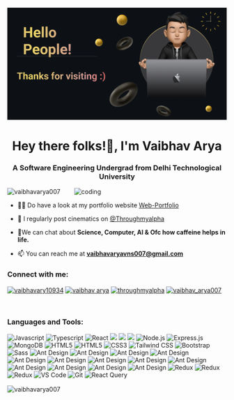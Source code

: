 ![logo](https://github.com/VaibhavArya007/VaibhavArya007/blob/main/Slice%202.png)
<h1 align="center">Hey there folks!👋, I'm Vaibhav Arya</h1>
<h3 align="center">A Software Engineering Undergrad from Delhi Technological University</h3>
<img align="right" alt="coding" width="350" src="https://media2.giphy.com/media/2IudUHdI075HL02Pkk/giphy.gif?cid=6c09b952071uby3lihmr3o0wb82bmo0ayi7da6960zjvyp6i&ep=v1_gifs_search&rid=giphy.gif&ct=g">
<p align="left"> <img src="https://komarev.com/ghpvc/?username=vaibhavarya007&label=Profile%20views&color=0e75b6&style=flat" alt="vaibhavarya007" /> </p>

- 👨‍💻 Do have a look at my portfolio website [Web-Portfolio](https://web-portfolio-vaibhav.netlify.app/)

- 📝 I regularly post cinematics on [@Throughmyalpha](https://www.instagram.com/throughmyalpha/)

- 💬We can chat about **Science, Computer, AI & Ofc how caffeine helps in life.**

- 📫 You can reach me at **vaibhavaryavns007@gmail.com**

<h3 align="left">Connect with me:</h3>
<p align="left">
<a href="https://twitter.com/vaibhavary10934" target="blank"><img align="center" src="https://raw.githubusercontent.com/rahuldkjain/github-profile-readme-generator/master/src/images/icons/Social/twitter.svg" alt="vaibhavary10934" height="35" width="35" gap="35" /></a>
<a href="https://linkedin.com/in/vaibhav arya" target="blank"><img align="center" src="https://raw.githubusercontent.com/rahuldkjain/github-profile-readme-generator/master/src/images/icons/Social/linked-in-alt.svg" alt="vaibhav arya" height="35" width="35" gap="35" /></a>
<a href="https://instagram.com/throughmyalpha" target="blank"><img align="center" src="https://raw.githubusercontent.com/rahuldkjain/github-profile-readme-generator/master/src/images/icons/Social/instagram.svg" alt="throughmyalpha" height="35" width="35" gap="35" /></a>
<a href="https://www.leetcode.com/vaibhav_arya007" target="blank"><img align="center" src="https://raw.githubusercontent.com/rahuldkjain/github-profile-readme-generator/master/src/images/icons/Social/leet-code.svg" alt="vaibhav_arya007" height="35" width="35" gap="35" /></a>
</p>

<br/>
<h3 align="left">Languages and Tools:</h3>
<p align="left">
  <img src="https://img.shields.io/badge/Javascript-F0DB4F?style=for-the-badge&labelColor=black&logo=javascript&logoColor=F0DB4F" alt="Javascript">
  <img src="https://img.shields.io/badge/Typescript-007acc?style=for-the-badge&labelColor=black&logo=typescript&logoColor=007acc" alt="Typescript">
  <img src="https://img.shields.io/badge/React-61DBFB?style=for-the-badge&labelColor=black&logo=react&logoColor=61DBFB" alt="React">
  <img src="https://img.shields.io/badge/Recoil-3578E5.svg?style=for-the-badge&logo=Recoil&logoColor=white">
  <img src=" https://img.shields.io/badge/React_Router-CA4245?style=for-the-badge&logo=react-router&logoColor=white">
  <img src="https://img.shields.io/badge/Postman-FF6C37.svg?style=for-the-badge&logo=Postman&logoColor=white">
  <img src="https://img.shields.io/badge/Node.js-3C873A?style=for-the-badge&labelColor=black&logo=node.js&logoColor=3C873A" alt="Node.js">
  <img src="https://img.shields.io/badge/Express.js-000000?style=for-the-badge&logo=express&logoColor=white" alt="Express.js">
  <img src="https://img.shields.io/badge/MongoDB-4EA94B?style=for-the-badge&logo=mongodb&logoColor=white" alt="MongoDB">
  <img src="https://img.shields.io/badge/HTML5-E34F26?style=for-the-badge&logo=html5&logoColor=white" alt="HTML5">
  <img src="https://img.shields.io/badge/JWT-black?style=for-the-badge&logo=JSON%20web%20tokens" alt="HTML5">
  <img src="https://img.shields.io/badge/CSS3-1572B6?style=for-the-badge&logo=css3&logoColor=white" alt="CSS3">
  <img src="https://img.shields.io/badge/Tailwind_CSS-06B6D4?style=for-the-badge&logo=tailwindcss&logoColor=white" alt="Tailwind CSS">
  <img src="https://img.shields.io/badge/Bootstrap-563D7C?style=for-the-badge&logo=bootstrap&logoColor=white" alt="Bootstrap">
  <img src="https://img.shields.io/badge/Google%20Colab-F9AB00.svg?style=for-the-badge&logo=Google-Colab&logoColor=white" alt="Sass">
  <img src="https://img.shields.io/badge/C++-00599C.svg?style=for-the-badge&logo=C++&logoColor=white" alt="Ant Design">
   <img src="https://img.shields.io/badge/C-A8B9CC.svg?style=for-the-badge&logo=C&logoColor=black" alt="Ant Design">
   <img src="https://img.shields.io/badge/Python-3776AB.svg?style=for-the-badge&logo=Python&logoColor=white" alt="Ant Design">
   <img src="https://img.shields.io/badge/Jupyter-F37626.svg?style=for-the-badge&logo=Jupyter&logoColor=white" alt="Ant Design">
   <img src="https://img.shields.io/badge/pandas-150458.svg?style=for-the-badge&logo=pandas&logoColor=white" alt="Ant Design">
   <img src="https://img.shields.io/badge/NumPy-013243.svg?style=for-the-badge&logo=NumPy&logoColor=white" alt="Ant Design">
   <img src="https://img.shields.io/badge/scikitlearn-F7931E.svg?style=for-the-badge&logo=scikit-learn&logoColor=white" alt="Ant Design">
   <img src="https://img.shields.io/badge/Tableau-E97627.svg?style=for-the-badge&logo=Tableau&logoColor=white" alt="Ant Design">
   <img src="https://img.shields.io/badge/Microsoft%20Excel-217346.svg?style=for-the-badge&logo=Microsoft-Excel&logoColor=white" alt="Ant Design">
   <img src="https://img.shields.io/badge/Figma-F24E1E.svg?style=for-the-badge&logo=Figma&logoColor=white" alt="Ant Design">
   <img src="https://img.shields.io/badge/Canva-00C4CC.svg?style=for-the-badge&logo=Canva&logoColor=white" alt="Ant Design">
   <img src="https://img.shields.io/badge/IBM%20Cloud-1261FE.svg?style=for-the-badge&logo=IBM-Cloud&logoColor=white" alt="Ant Design">
   <img src="https://img.shields.io/badge/Visual%20Studio-5C2D91.svg?style=for-the-badge&logo=Visual-Studio&logoColor=white" alt="Ant Design">
 
  <img src="https://img.shields.io/badge/MySQL-4479A1.svg?style=for-the-badge&logo=MySQL&logoColor=white" alt="Redux">
 <img src="https://img.shields.io/badge/Overleaf-47A141.svg?style=for-the-badge&logo=Overleaf&logoColor=white" alt="Redux">
  <img src="https://img.shields.io/badge/Netlify-00C7B7.svg?style=for-the-badge&logo=Netlify&logoColor=white" alt="Redux">

  <img src="https://img.shields.io/badge/VS_Code-0078D7?style=for-the-badge&logo=visualstudiocode&logoColor=white" alt="VS Code">
  <img src="https://img.shields.io/badge/Git-F05032?style=for-the-badge&logo=git&logoColor=white" alt="Git">
  <img src="https://img.shields.io/badge/Adobe%20Lightroom-31A8FF.svg?style=for-the-badge&logo=Adobe-Lightroom&logoColor=white" alt="React Query">
  <br/>
</p>


<p><img align="center" src="https://github-readme-streak-stats.herokuapp.com/?user=vaibhavarya007&" alt="vaibhavarya007" /></p>
